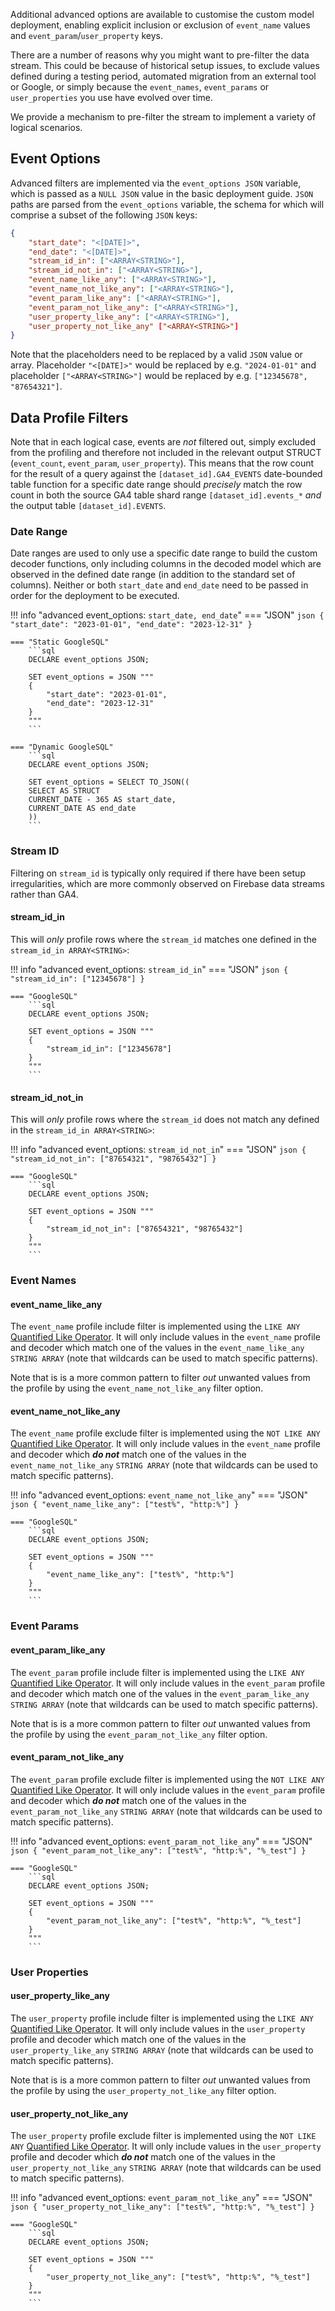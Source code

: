 Additional advanced options are available to customise the custom model deployment, enabling explicit inclusion or exclusion of `event_name` values and `event_param`/`user_property` keys.

There are a number of reasons why you might want to pre-filter the data stream.  This could be because of historical setup issues, to exclude values defined during a testing period, automated migration from an external tool or Google, or simply because the `event_names`, `event_params` or `user_properties` you use have evolved over time. 

We provide a mechanism to pre-filter the stream to implement a variety of logical scenarios.

## Event Options
Advanced filters are implemented via the `event_options JSON` variable, which is passed as a `NULL JSON` value in the basic deployment guide. `JSON` paths are parsed from the `event_options` variable, the schema for which will comprise a subset of the following `JSON` keys:

```json
{
    "start_date": "<[DATE]>",
    "end_date": "<[DATE]>",
    "stream_id_in": ["<ARRAY<STRING>"],
    "stream_id_not_in": ["<ARRAY<STRING>"],
    "event_name_like_any": ["<ARRAY<STRING>"],
    "event_name_not_like_any": ["<ARRAY<STRING>"],
    "event_param_like_any": ["<ARRAY<STRING>"],
    "event_param_not_like_any": ["<ARRAY<STRING>"],
    "user_property_like_any": ["<ARRAY<STRING>"],
    "user_property_not_like_any" ["<ARRAY<STRING>"]
}
```

Note that the placeholders need to be replaced by a valid `JSON` value or array. Placeholder `"<[DATE]>"` would be replaced by e.g. `"2024-01-01"` and placeholder `["<ARRAY<STRING>"]` would be replaced by e.g. `["12345678", "87654321"]`.

## Data Profile Filters
Note that in each logical case, events are _not_ filtered out, simply excluded from the profiling and therefore not included in the relevant output STRUCT (`event_count`, `event_param`, `user_property`).  This means that the row count for the result of a query against the `[dataset_id].GA4_EVENTS` date-bounded table function for a specific date range should _precisely_ match the row count in both the source GA4 table shard range `[dataset_id].events_*` _and_ the output table `[dataset_id].EVENTS`.

### Date Range
Date ranges are used to only use a specific date range to build the custom decoder functions, only including columns in the decoded model which are observed in the defined date range (in addition to the standard set of columns). Neither or both `start_date` and `end_date` need to be passed in order for the deployment to be executed. 

!!! info "advanced event_options: `start_date, end_date`"
    === "JSON"
        ```json
        {
            "start_date": "2023-01-01",
            "end_date": "2023-12-31"
        }
        ```

    === "Static GoogleSQL"
        ```sql
        DECLARE event_options JSON; 

        SET event_options = JSON """
        {
            "start_date": "2023-01-01",
            "end_date": "2023-12-31"
        }    
        """
        ```

    === "Dynamic GoogleSQL"
        ```sql
        DECLARE event_options JSON; 

        SET event_options = SELECT TO_JSON(( 
        SELECT AS STRUCT
        CURRENT_DATE - 365 AS start_date,
        CURRENT_DATE AS end_date
        ))
        ```

### Stream ID
Filtering on `stream_id` is typically only required if there have been setup irregularities, which are more commonly observed on Firebase data streams rather than GA4.

#### stream_id_in
This will _only_ profile rows where the `stream_id` matches one defined in the `stream_id_in ARRAY<STRING>`:

!!! info "advanced event_options: `stream_id_in`"
    === "JSON"
        ```json
        {
            "stream_id_in": ["12345678"]
        }
        ```

    === "GoogleSQL"
        ```sql
        DECLARE event_options JSON; 

        SET event_options = JSON """
        {
            "stream_id_in": ["12345678"]
        }    
        """
        ```

#### stream_id_not_in
This will _only_ profile rows where the `stream_id` does not match any defined in the `stream_id_in ARRAY<STRING>`:

!!! info "advanced event_options: `stream_id_not_in`"
    === "JSON"
        ```json
        {
            "stream_id_not_in": ["87654321", "98765432"]
        }
        ```

    === "GoogleSQL"
        ```sql
        DECLARE event_options JSON; 

        SET event_options = JSON """
        {
            "stream_id_not_in": ["87654321", "98765432"]
        }    
        """
        ```

### Event Names
#### event_name_like_any
The `event_name` profile include filter is implemented using the `LIKE ANY` [Quantified Like Operator](https://cloud.google.com/bigquery/docs/reference/standard-sql/functions-and-operators#like_operator_quantified). It will only include values in the `event_name` profile and decoder which match one of the values in the `event_name_like_any` `STRING ARRAY` (note that wildcards can be used to match specific patterns).

Note that is is a more common pattern to filter *out* unwanted values from the profile by using the `event_name_not_like_any` filter option.

#### event_name_not_like_any
The `event_name` profile exclude filter is implemented using the `NOT LIKE ANY` [Quantified Like Operator](https://cloud.google.com/bigquery/docs/reference/standard-sql/functions-and-operators#like_operator_quantified). It will only include values in the `event_name` profile and decoder which ***do not*** match one of the values in the `event_name_not_like_any` `STRING ARRAY` (note that wildcards can be used to match specific patterns).

!!! info "advanced event_options: `event_name_not_like_any`"
    === "JSON"
        ```json
        {
            "event_name_like_any": ["test%", "http:%"]
        }
        ```

    === "GoogleSQL"
        ```sql
        DECLARE event_options JSON; 

        SET event_options = JSON """
        {
            "event_name_like_any": ["test%", "http:%"]
        }    
        """
        ```

### Event Params
#### event_param_like_any
The `event_param` profile include filter is implemented using the `LIKE ANY` [Quantified Like Operator](https://cloud.google.com/bigquery/docs/reference/standard-sql/functions-and-operators#like_operator_quantified). It will only include values in the `event_param` profile and decoder which match one of the values in the `event_param_like_any` `STRING ARRAY` (note that wildcards can be used to match specific patterns).

Note that is is a more common pattern to filter *out* unwanted values from the profile by using the `event_param_not_like_any` filter option.

#### event_param_not_like_any
The `event_param` profile exclude filter is implemented using the `NOT LIKE ANY` [Quantified Like Operator](https://cloud.google.com/bigquery/docs/reference/standard-sql/functions-and-operators#like_operator_quantified). It will only include values in the `event_param` profile and decoder which ***do not*** match one of the values in the `event_param_not_like_any` `STRING ARRAY` (note that wildcards can be used to match specific patterns).

!!! info "advanced event_options: `event_param_not_like_any`"
    === "JSON"
        ```json
        {
            "event_param_not_like_any": ["test%", "http:%", "%_test"]
        }
        ```

    === "GoogleSQL"
        ```sql
        DECLARE event_options JSON; 

        SET event_options = JSON """
        {
            "event_param_not_like_any": ["test%", "http:%", "%_test"]
        }    
        """
        ```

### User Properties
#### user_property_like_any
The `user_property` profile include filter is implemented using the `LIKE ANY` [Quantified Like Operator](https://cloud.google.com/bigquery/docs/reference/standard-sql/functions-and-operators#like_operator_quantified). It will only include values in the `user_property` profile and decoder which match one of the values in the `user_property_like_any` `STRING ARRAY` (note that wildcards can be used to match specific patterns).

Note that is is a more common pattern to filter *out* unwanted values from the profile by using the `user_property_not_like_any` filter option.

#### user_property_not_like_any
The `user_property` profile exclude filter is implemented using the `NOT LIKE ANY` [Quantified Like Operator](https://cloud.google.com/bigquery/docs/reference/standard-sql/functions-and-operators#like_operator_quantified). It will only include values in the `user_property` profile and decoder which ***do not*** match one of the values in the `user_property_not_like_any` `STRING ARRAY` (note that wildcards can be used to match specific patterns).

!!! info "advanced event_options: `event_param_not_like_any`"
    === "JSON"
        ```json
        {
            "user_property_not_like_any": ["test%", "http:%", "%_test"]
        }
        ```

    === "GoogleSQL"
        ```sql
        DECLARE event_options JSON; 

        SET event_options = JSON """
        {
            "user_property_not_like_any": ["test%", "http:%", "%_test"]
        }    
        """
        ```

